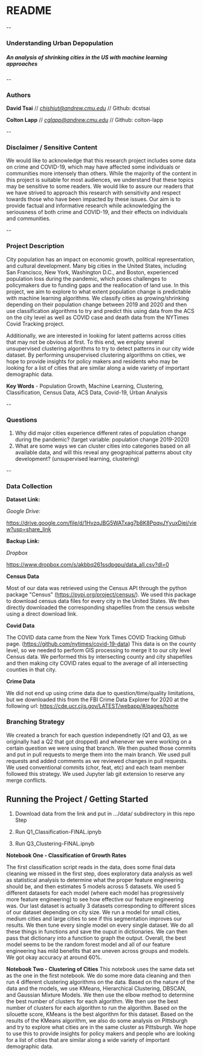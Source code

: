 # README

--

### Understanding Urban Depopulation
##### An analysis of shrinking cities in the US with machine learning approaches 

--

### Authors

**David Tsai** // *chishiut@andrew.cmu.edu* // Github: dcstsai

**Colton Lapp** // *cglapp@andrew.cmu.edu* // Github: colton-lapp

--

### Disclaimer / Sensitive Content

We would like to acknowledge that this research project includes some data on crime and COVID-19, which may have affected some individuals or communities more intensely than others. While the majority of the content in this project is suitable for most audiences, we understand that these topics may be sensitive to some readers. We would like to assure our readers that we have strived to approach this research with sensitivity and respect towards those who have been impacted by these issues. Our aim is to provide factual and informative research while acknowledging the seriousness of both crime and COVID-19, and their effects on individuals and communities.

--

### Project Description
City population has an impact on economic growth, political representation, and cultural development. Many big cities in the United States, including San Francisco, New York, Washington D.C., and Boston, experienced population loss during the pandemic, which poses challenges to policymakers due to funding gaps and the reallocation of land use. In this project, we aim to explore to what extent population change is predictable with machine learning algorithms. We classify cities as growing/shrinking depending on their population change between 2019 and 2020 and then use classification algorithms to try and predict this using data from the ACS on the city level as well as COVID case and death data from the NYTimes Covid Tracking project.  

Additionally, we are interested in looking for latent patterns across cities that may not be obvious at first. To this end, we employ several unsupervised clustering algorithms to try to detect patterns in our city wide dataset. By performing unsupervised clustering algorithms on cities, we hope to provide insights for policy makers and residents who may be looking for a list of cities that are similar along a wide variety of important demographic data. 

**Key Words** - Population Growth, Machine Learning, Clustering, Classification, Census Data, ACS Data, Covid-19, Urban Analysis

--

### Questions

1. Why did major cities experience different rates of population change during the pandemic? (target variable: population change 2019-2020)
2. What are some ways we can cluster cities into categories based on all available data, and will this reveal any geographical patterns about city development? (unsupervised learning, clustering)

--

### Data Collection

**Dataset Link:**

*Google Drive:*

 https://drive.google.com/file/d/1HvzqJBG5WATxag7b8K8PpqvJYyuxDiei/view?usp=share_link

**Backup Link:** 

*Dropbox*

https://www.dropbox.com/s/akbbq261ssdpgpu/data_all.csv?dl=0


**Census Data**

Most of our data was retrieved using the Census API through the python package "Census" (https://pypi.org/project/census/). We used this package to download census data files for every city in the United States. We then directly downloaded the corresponding shapefiles from the census website using a direct download link.

**Covid Data**

The COVID data came from the New York Times COVID Tracking Github page. (https://github.com/nytimes/covid-19-data) This data is on the county level, so we needed to perform GIS processing to merge it to our city level Census data. We performed this by intersecting county and city shapefiles and then making city COVID rates equal to the average of all intersecting counties in that city. 

**Crime Data**

We did not end up using crime data due to question/time/quality limitations, but we downloaded this from the FBI Crime Data Explorer for 2020 at the following url: https://cde.ucr.cjis.gov/LATEST/webapp/#/pages/home

### Branching Strategy

We created a branch for each question independnetly (Q1 and Q3, as we originally had a Q2 that got dropped) and whenever we were working on a certain question we were using that branch. We then pushed those commits and put in pull requests to merge them into the main branch. We used pull requests and added comments as we reviewed changes in pull requests. We used conventional commits (chor, feat, etc) and each team member followed this strategy. We used Jupyter lab git extension to reserve any merge conflicts.


## Running the Project / Getting Started

1. Download data from the link and put in .../data/ subdirectory in this repo
Step

2. Run Q1_Classification-FINAL.ipnyb

3. Run Q3_Clustering-FINAL.ipnyb


**Notebook One - Classification of Growth Rates**

The first classification script reads in the data, does some final data cleaning we missed in the first step, does exploratory data analysis as well as statistical analysis to determine what the proper feature engineering should be, and then estimates 5 models across 5 datasets. We used 5 different datasets for each model (where each model has progressively more feature engineering) to see how effective our feature engineering was. Our last dataset is actually 3 datasets corresponding to different slices of our dataset depending on city size. We run a model for small cities, medium cities and large cities to see if this segmentation improves our results. We then tune every single model on every single dataset. We do all these things in functions and save the ouput in dictionaries. We can then pass that dictionary into a function to graph the output. Overall, the best model seems to be the random forest model and all of our feature engineering has mild benefits that are uneven across groups and models. We got okay accuracy at around 60%. 

**Notebook Two - Clustering of Cities**
This notebook uses the same data set as the one in the first notebook. We do some more data cleaning and then run 4 different clustering algorithms on the data. Based on the nature of the data and the models, we use KMeans, Hierarchical Clustering, DBSCAN, and Gaussian Mixture Models. We then use the elbow method to determine the best number of clusters for each algorithm. We then use the best number of clusters for each algorithm to run the algorithm. Based on the silouette score, KMeans is the best algorithm for this dataset. Based on the results of the KMeans algorithm, we also do some analysis on Pittsburgh and try to explore what cities are in the same cluster as Pittsburgh. We hope to use this to provide insights for policy makers and people who are looking for a list of cities that are similar along a wide variety of important demographic data.



